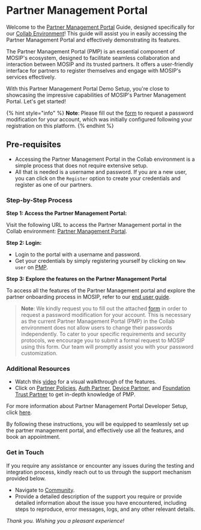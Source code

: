 # Partner Management Portal

Welcome to the [Partner Management Portal](https://docs.mosip.io/1.2.0/modules/partner-management-services) Guide, designed specifically for our [Collab Environment](https://collab.mosip.net/)! This guide will assist you in easily accessing the Partner Management Portal and effectively demonstrating its features.

The Partner Management Portal (PMP) is an essential component of MOSIP's ecosystem, designed to facilitate seamless collaboration and interaction between MOSIP and its trusted partners. It offers a user-friendly interface for partners to register themselves and engage with MOSIP's services effectively.

With this Partner Management Portal Demo Setup, you're close to showcasing the impressive capabilities of MOSIP's Partner Management Portal. Let's get started!

{% hint style="info" %}
**Note**: Please fill out the [form](https://docs.google.com/forms/d/e/1FAIpQLScMpWoX0c1yA8vAxXm1w5M3wlzXh7BC-2l2pD3O4o8coxlBtQ/viewform) to request a password modification for your account, which was initially configured following your registration on this platform.
{% endhint %}

## Pre-requisites

* Accessing the Partner Management Portal in the Collab environment is a simple process that does not require extensive setup.
* All that is needed is a username and password. If you are a new user, you can click on the `Register` option to create your credentials and register as one of our partners.

### Step-by-Step Process

**Step 1: Access the Partner Management Portal:**

Visit the following URL to access the Partner Management portal in the Collab environment: [Partner Management Portal](https://iam.collab.mosip.net/auth/realms/mosip/protocol/openid-connect/auth?client_id=mosip-pms-client\&redirect_uri=https://api.collab.mosip.net/v1/partnermanager/login-redirect/aHR0cHM6Ly9wbXAuY29sbGFiLm1vc2lwLm5ldC8=\&state=b3feca86-1305-4bec-a861-c074af4bea6a\&response_type=code\&scope=email).

**Step 2: Login:**

* Login to the portal with a username and password.
* Get your credentials by simply registering yourself by clicking on `New user` on [PMP](https://iam.collab.mosip.net/auth/realms/mosip/protocol/openid-connect/auth?client_id=mosip-pms-client\&redirect_uri=https://api.collab.mosip.net/v1/partnermanager/login-redirect/aHR0cHM6Ly9wbXAuY29sbGFiLm1vc2lwLm5ldC8=\&state=b3feca86-1305-4bec-a861-c074af4bea6a\&response_type=code\&scope=email).

**Step 3: Explore the features on the Partner Management Portal**

To access all the features of the Partner Management portal and explore the partner onboarding process in MOSIP, refer to our [end user guide](https://docs.mosip.io/1.2.0/modules/partner-management-services/partner-management-portal).

> **Note**: We kindly request you to fill out the attached [form](https://docs.google.com/forms/d/e/1FAIpQLScMpWoX0c1yA8vAxXm1w5M3wlzXh7BC-2l2pD3O4o8coxlBtQ/viewform) in order to request a password modification for your account. This is necessary as the current Partner Management Portal (PMP) in the Collab environment does not allow users to change their passwords independently. To cater to your specific requirements and security protocols, we encourage you to submit a formal request to MOSIP using this form. Our team will promptly assist you with your password customization.

### Additional Resources

* Watch this [video](https://youtu.be/VseMUIfJ2Y8) for a visual walkthrough of the features.
* Click on [Partner Policies](https://docs.mosip.io/1.2.0/modules/partner-management-services/partner-policies), [Auth Partner](https://docs.mosip.io/1.2.0/modules/partner-management-services/auth-credential-partner), [Device Partner](https://docs.mosip.io/1.2.0/modules/partner-management-services/device-provider-partner), and [Foundation Trust Partner](https://docs.mosip.io/1.2.0/modules/partner-management-services/ftm-partner) to get in-depth knowledge of PMP.

For more information about Partner Management Portal Developer Setup, click [here](https://docs.mosip.io/1.2.0/modules/partner-management-services/partner-management-services-developer-setup).

By following these instructions, you will be equipped to seamlessly set up the partner management portal, and effectively use all the features, and book an appointment.

### Get in Touch

If you require any assistance or encounter any issues during the testing and integration process, kindly reach out to us through the support mechanism provided below.

* Navigate to [Community](https://community.mosip.io/).
* Provide a detailed description of the support you require or provide detailed information about the issue you have encountered, including steps to reproduce, error messages, logs, and any other relevant details.

_Thank you. Wishing you a pleasant experience!_
